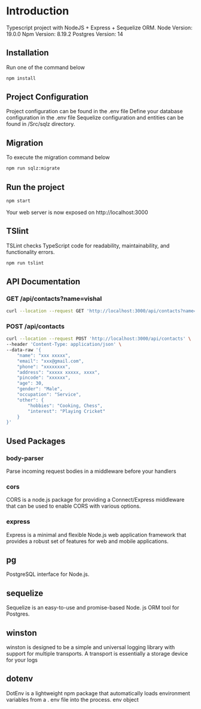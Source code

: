 
# Introduction
Typescript project with NodeJS + Express + Sequelize ORM.
Node Version: 19.0.0
Npm Version: 8.19.2
Postgres Version: 14

## Installation
Run one of the command below
```bash
npm install
```

## Project Configuration
Project configuration can be found in the .env file
Define your database configuration in the .env file
Sequelize configuration and entities can be found in /Src/sqlz directory.

## Migration
To execute the migration command below
```bash
npm run sqlz:migrate
```

## Run the project
```bash
npm start
```
Your web server is now exposed on http://localhost:3000

## TSlint 
TSLint checks TypeScript code for readability, maintainability, and functionality errors.
```bash
npm run tslint
```

## API Documentation 
### GET /api/contacts?name=vishal
```bash
curl --location --request GET 'http://localhost:3000/api/contacts?name=xxx'
```

### POST /api/contacts
```bash
curl --location --request POST 'http://localhost:3000/api/contacts' \
--header 'Content-Type: application/json' \
--data-raw '{
    "name": "xxx xxxxx",
    "email": "xxx@gmail.com",
    "phone": "xxxxxxxx",
    "address": "xxxxx xxxxx, xxxx",
    "pincode": "xxxxxx",
    "age": 30,
    "gender": "Male",
    "occupation": "Service",
    "other": {
        "hobbies": "Cooking, Chess",
        "interest": "Playing Cricket"
    }
}'
```

## Used Packages 
### body-parser
Parse incoming request bodies in a middleware before your handlers
### cors 
CORS is a node.js package for providing a Connect/Express middleware that can be used to enable CORS with various options.
### express
Express is a minimal and flexible Node.js web application framework that provides a robust set of features for web and mobile applications.
## pg
PostgreSQL interface for Node.js.
## sequelize
Sequelize is an easy-to-use and promise-based Node. js ORM tool for Postgres.
## winston
winston is designed to be a simple and universal logging library with support for multiple transports. A transport is essentially a storage device for your logs
## dotenv
DotEnv is a lightweight npm package that automatically loads environment variables from a . env file into the process. env object
